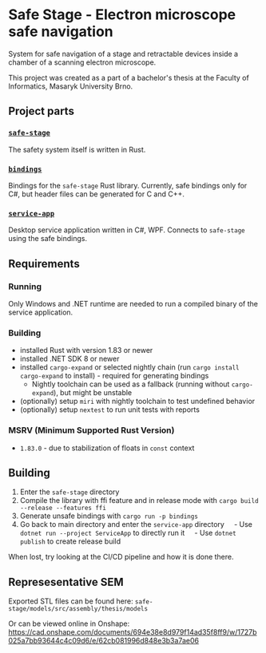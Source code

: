 # Safe Stage - Electron microscope safe navigation

System for safe navigation of a stage and retractable devices inside a chamber of a scanning electron microscope.

This project was created as a part of a bachelor's thesis at the Faculty of Informatics, Masaryk University Brno.


## Project parts

### [`safe-stage`](safe-stage/README.md)

The safety system itself is written in Rust.

### [`bindings`](bindings/README.md)

Bindings for the `safe-stage` Rust library. Currently, safe bindings only for C#, but header files can be generated for C and C++.

### [`service-app`](bindings/README.md)

Desktop service application written in C#, WPF. Connects to `safe-stage` using the safe bindings.


## Requirements

### Running

Only Windows and .NET runtime are needed to run a compiled binary of the service application.

### Building

- installed Rust with version 1.83 or newer
- installed .NET SDK 8 or newer
- installed `cargo-expand` or selected nightly chain (run `cargo install cargo-expand` to install) - required for generating bindings
  - Nightly toolchain can be used as a fallback (running without `cargo-expand`), but might be unstable
- (optionally) setup `miri` with nightly toolchain to test undefined behavior
- (optionally) setup `nextest` to run unit tests with reports

### MSRV (Minimum Supported Rust Version)

- `1.83.0` - due to stabilization of floats in `const` context


## Building

1. Enter the `safe-stage` directory
2. Compile the library with ffi feature and in release mode with `cargo build --release --features ffi`
3. Generate unsafe bindings with `cargo run -p bindings`
4. Go back to main directory and enter the `service-app` directory
    - Use `dotnet run --project ServiceApp` to directly run it
    - Use `dotnet publish` to create release build

When lost, try looking at the CI/CD pipeline and how it is done there.


## Represesentative SEM

Exported STL files can be found here: `safe-stage/models/src/assembly/thesis/models`

Or can be viewed online in Onshape: https://cad.onshape.com/documents/694e38e8d979f14ad35f8ff9/w/1727b025a7bb93644c4c09d6/e/62cb081996d848e3b3a7ae06
